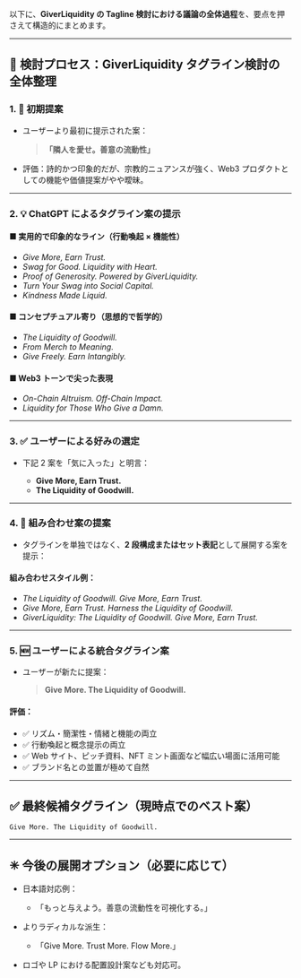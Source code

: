 以下に、**GiverLiquidity の Tagline 検討における議論の全体過程**を、要点を押さえて構造的にまとめます。

---

## 🧭 検討プロセス：GiverLiquidity タグライン検討の全体整理

### 1. 🎯 **初期提案**

- ユーザーより最初に提示された案：

  > **「隣人を愛せ。善意の流動性」**

- 評価：詩的かつ印象的だが、宗教的ニュアンスが強く、Web3 プロダクトとしての機能や価値提案がやや曖昧。

---

### 2. 💡 **ChatGPT によるタグライン案の提示**

#### ■ 実用的で印象的なライン（行動喚起 × 機能性）

- _Give More, Earn Trust._
- _Swag for Good. Liquidity with Heart._
- _Proof of Generosity. Powered by GiverLiquidity._
- _Turn Your Swag into Social Capital._
- _Kindness Made Liquid._

#### ■ コンセプチュアル寄り（思想的で哲学的）

- _The Liquidity of Goodwill._
- _From Merch to Meaning._
- _Give Freely. Earn Intangibly._

#### ■ Web3 トーンで尖った表現

- _On-Chain Altruism. Off-Chain Impact._
- _Liquidity for Those Who Give a Damn._

---

### 3. ✅ **ユーザーによる好みの選定**

- 下記 2 案を「気に入った」と明言：

  - **Give More, Earn Trust.**
  - **The Liquidity of Goodwill.**

---

### 4. 🧩 **組み合わせ案の提案**

- タグラインを単独ではなく、**2 段構成またはセット表記**として展開する案を提示：

#### 組み合わせスタイル例：

- _The Liquidity of Goodwill. Give More, Earn Trust._
- _Give More, Earn Trust. Harness the Liquidity of Goodwill._
- _GiverLiquidity: The Liquidity of Goodwill. Give More, Earn Trust._

---

### 5. 🆕 **ユーザーによる統合タグライン案**

- ユーザーが新たに提案：

  > **Give More. The Liquidity of Goodwill.**

#### 評価：

- ✅ リズム・簡潔性・情緒と機能の両立
- ✅ 行動喚起と概念提示の両立
- ✅ Web サイト、ピッチ資料、NFT ミント画面など幅広い場面に活用可能
- ✅ ブランド名との並置が極めて自然

---

## ✅ 最終候補タグライン（現時点でのベスト案）

```
Give More. The Liquidity of Goodwill.
```

---

## ✳ 今後の展開オプション（必要に応じて）

- 日本語対応例：

  - 「もっと与えよう。善意の流動性を可視化する。」

- よりラディカルな派生：

  - 「Give More. Trust More. Flow More.」

- ロゴや LP における配置設計案なども対応可。
